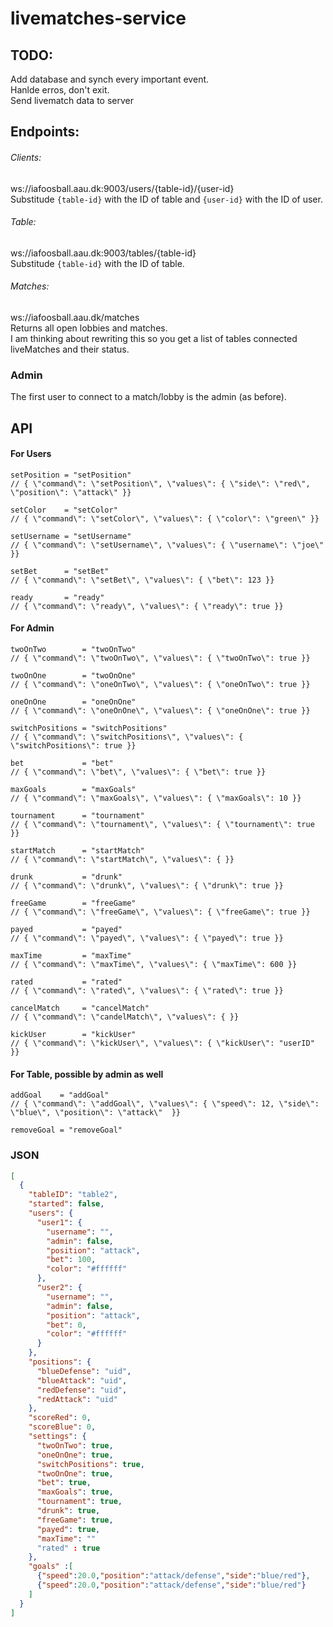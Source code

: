# livematches-service

## TODO:
Add database and synch every important event. <br />
Hanlde erros, don't exit. <br />
Send livematch data to server <br />

## Endpoints:
###### Clients:
ws://iafoosball.aau.dk:9003/users/{table-id}/{user-id} <br />
Substitude `{table-id}` with the ID of table and `{user-id}` with the ID of user.

###### Table:
ws://iafoosball.aau.dk:9003/tables/{table-id} <br />
Substitude `{table-id}` with the ID of table.

###### Matches:
ws://iafoosball.aau.dk/matches <br />
Returns all open lobbies and matches. <br />
I am thinking about rewriting this so you get a list of tables connected
liveMatches and their status.

### Admin
The first user to connect to a match/lobby is the admin (as before).

## API

#### For Users
```
setPosition = "setPosition"
// { \"command\": \"setPosition\", \"values\": { \"side\": \"red\", \"position\": \"attack\" }}

setColor    = "setColor"
// { \"command\": \"setColor\", \"values\": { \"color\": \"green\" }}

setUsername = "setUsername"
// { \"command\": \"setUsername\", \"values\": { \"username\": \"joe\" }}

setBet      = "setBet"
// { \"command\": \"setBet\", \"values\": { \"bet\": 123 }}

ready       = "ready"
// { \"command\": \"ready\", \"values\": { \"ready\": true }}
```


#### For Admin
```
twoOnTwo        = "twoOnTwo"
// { \"command\": \"twoOnTwo\", \"values\": { \"twoOnTwo\": true }}

twoOnOne        = "twoOnOne"
// { \"command\": \"oneOnTwo\", \"values\": { \"oneOnTwo\": true }}

oneOnOne        = "oneOnOne"
// { \"command\": \"oneOnOne\", \"values\": { \"oneOnOne\": true }}

switchPositions = "switchPositions"
// { \"command\": \"switchPositions\", \"values\": { \"switchPositions\": true }}

bet             = "bet"
// { \"command\": \"bet\", \"values\": { \"bet\": true }}

maxGoals        = "maxGoals"
// { \"command\": \"maxGoals\", \"values\": { \"maxGoals\": 10 }}

tournament      = "tournament"
// { \"command\": \"tournament\", \"values\": { \"tournament\": true }}

startMatch      = "startMatch"
// { \"command\": \"startMatch\", \"values\": { }}

drunk           = "drunk"
// { \"command\": \"drunk\", \"values\": { \"drunk\": true }}

freeGame        = "freeGame"
// { \"command\": \"freeGame\", \"values\": { \"freeGame\": true }}

payed           = "payed"
// { \"command\": \"payed\", \"values\": { \"payed\": true }}

maxTime         = "maxTime"
// { \"command\": \"maxTime\", \"values\": { \"maxTime\": 600 }}

rated           = "rated"
// { \"command\": \"rated\", \"values\": { \"rated\": true }}

cancelMatch     = "cancelMatch"
// { \"command\": \"candelMatch\", \"values\": { }}

kickUser        = "kickUser"
// { \"command\": \"kickUser\", \"values\": { \"kickUser\": "userID" }}
```

#### For Table, possible by admin as well
```
addGoal    = "addGoal"
// { \"command\": \"addGoal\", \"values\": { \"speed\": 12, \"side\": \"blue\", \"position\": \"attack\"  }}

removeGoal = "removeGoal"
```

### JSON
```json
[
  {
    "tableID": "table2",
    "started": false,
    "users": {
      "user1": {
        "username": "",
        "admin": false,
        "position": "attack",
        "bet": 100,
        "color": "#ffffff"
      },
      "user2": {
        "username": "",
        "admin": false,
        "position": "attack",
        "bet": 0,
        "color": "#ffffff"
      }
    },
    "positions": {
      "blueDefense": "uid",
      "blueAttack": "uid",
      "redDefense": "uid",
      "redAttack": "uid"
    },
    "scoreRed": 0,
    "scoreBlue": 0,
    "settings": {
      "twoOnTwo": true,
      "oneOnOne": true,
      "switchPositions": true,
      "twoOnOne": true,
      "bet": true,
      "maxGoals": true,
      "tournament": true,
      "drunk": true,
      "freeGame": true,
      "payed": true,
      "maxTime": ""
      "rated" : true
    },
    "goals" :[
      {"speed":20.0,"position":"attack/defense","side":"blue/red"},
      {"speed":20.0,"position":"attack/defense","side":"blue/red"}
    ]
  }
]
```


